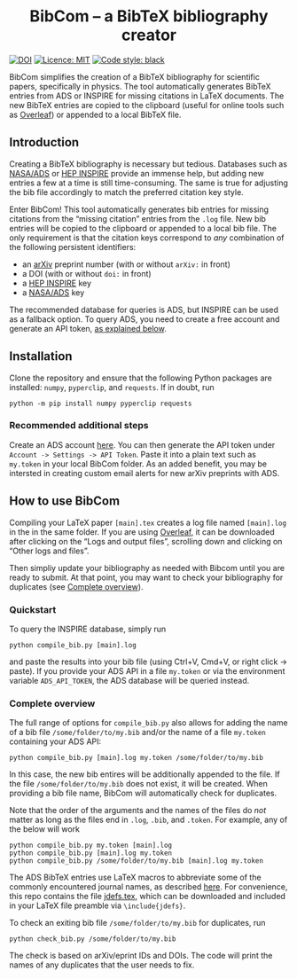 <h1 align="center">BibCom &ndash; a BibTeX bibliography creator</h1>

[![DOI](https://zenodo.org/badge/485510848.svg)](https://zenodo.org/badge/latestdoi/485510848) [![Licence: MIT](https://img.shields.io/badge/Licence-MIT-yellow.svg)](https://opensource.org/licenses/MIT) [![Code style: black](https://img.shields.io/badge/code%20style-black-000000.svg)](https://github.com/psf/black)

BibCom simplifies the creation of a BibTeX bibliography for scientific papers, specifically in physics.
The tool automatically generates BibTeX entries from ADS or INSPIRE for missing citations in LaTeX documents.
The new BibTeX entries are copied to the clipboard (useful for online tools such as [Overleaf](https://www.overleaf.com)) or appended to a local BibTeX file.


## Introduction

Creating a BibTeX bibliography is necessary but tedious.
Databases such as [NASA/ADS](https://adsabs.harvard.edu) or [HEP INSPIRE](https://inspirehep.net/) provide an immense help, but adding new entries a few at a time is still time-consuming.
The same is true for adjusting the bib file accordingly to match the preferred citation key style.

Enter BibCom! This tool automatically generates bib entries for missing citations from the &ldquo;missing citation&rdquo; entries from the `.log` file.
New bib entries will be copied to the clipboard or appended to a local bib file.
The only requirement is that the citation keys correspond to _any_ combination of the following persistent identifiers:

- an [arXiv](https://arxiv.org/) preprint number (with or without `arXiv:` in front)
- a DOI (with or without `doi:` in front)
- a [HEP INSPIRE](https://inspirehep.net/) key
- a [NASA/ADS](https://ui.adsabs.harvard.edu/) key 

The recommended database for queries is ADS, but INSPIRE can be used as a fallback option.
To query ADS, you need to create a free account and generate an API token, [as explained below](#recommended-additional-steps).

## Installation

Clone the repository and ensure that the following Python packages are installed: `numpy`, `pyperclip`, and `requests`.
If in doubt, run
```
python -m pip install numpy pyperclip requests
```

### Recommended additional steps

Create an ADS account [here](https://ui.adsabs.harvard.edu/user/account/register).
You can then generate the API token under `Account -> Settings -> API Token`.
Paste it into a plain text such as `my.token` in your local BibCom folder.
As an added benefit, you may be intersted in creating custom email alerts for new arXiv preprints with ADS.


## How to use BibCom

Compiling your LaTeX paper `[main].tex` creates a log file named `[main].log` in the in the same folder.
If you are using [Overleaf](https://www.overleaf.com), it can be downloaded after clicking on the &ldquo;Logs and output files&rdquo;, scrolling down and clicking on &ldquo;Other logs and files&rdquo;.

Then simpliy update your bibliography as needed with Bibcom until you are ready to submit.
At that point, you may want to check your bibliography for duplicates (see [Complete overview](#complete-overview)).

### Quickstart

To query the INSPIRE database, simply run
```
python compile_bib.py [main].log
```
and paste the results into your bib file (using Ctrl+V, Cmd+V, or right click -> paste).
If you provide your ADS API in a file `my.token` or via the environment variable `ADS_API_TOKEN`, the ADS database will be queried instead.

### Complete overview

The full range of options for `compile_bib.py` also allows for adding the name of a bib file `/some/folder/to/my.bib` and/or the name of a file `my.token` containing your ADS API:
```
python compile_bib.py [main].log my.token /some/folder/to/my.bib
```
In this case, the new bib entires will be additionally appended to the file.
If the file `/some/folder/to/my.bib` does not exist, it will be created.
When providing a bib file name, BibCom will automatically check for duplicates.

Note that the order of the arguments and the names of the files do _not_ matter as long as the files end in `.log`, `.bib`, and `.token`. For example, any of the below will work
```
python compile_bib.py my.token [main].log
python compile_bib.py [main].log my.token
python compile_bib.py /some/folder/to/my.bib [main].log my.token
```

The ADS BibTeX entries use LaTeX macros to abbreviate some of the commonly encountered journal names, as described [here](https://ui.adsabs.harvard.edu/help/actions/journal-macros).
For convenience, this repo contains the file [jdefs.tex](jdefs.tex), which can be downloaded and included in your LaTeX file preamble via `\include{jdefs}`.

To check an exiting bib file `/some/folder/to/my.bib` for duplicates, run
```
python check_bib.py /some/folder/to/my.bib
```
The check is based on arXiv/eprint IDs and DOIs.
The code will print the names of any duplicates that the user needs to fix.
